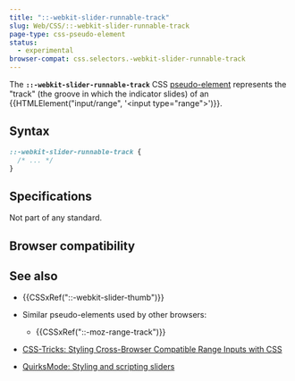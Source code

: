 ```yaml
---
title: "::-webkit-slider-runnable-track"
slug: Web/CSS/::-webkit-slider-runnable-track
page-type: css-pseudo-element
status:
  - experimental
browser-compat: css.selectors.-webkit-slider-runnable-track
---
```




The **`::-webkit-slider-runnable-track`** CSS [pseudo-element](/Web/CSS/Pseudo-elements) represents the "track" (the groove in which the indicator slides) of an {{HTMLElement("input/range", '&lt;input type="range"&gt;')}}.

## Syntax

```css
::-webkit-slider-runnable-track {
  /* ... */
}
```

## Specifications

Not part of any standard.

## Browser compatibility



## See also

- {{CSSxRef("::-webkit-slider-thumb")}}
- Similar pseudo-elements used by other browsers:

  - {{CSSxRef("::-moz-range-track")}}

- [CSS-Tricks: Styling Cross-Browser Compatible Range Inputs with CSS](https://css-tricks.com/styling-cross-browser-compatible-range-inputs-css/)
- [QuirksMode: Styling and scripting sliders](https://www.quirksmode.org/blog/archives/2015/11/styling_and_scr.html)
